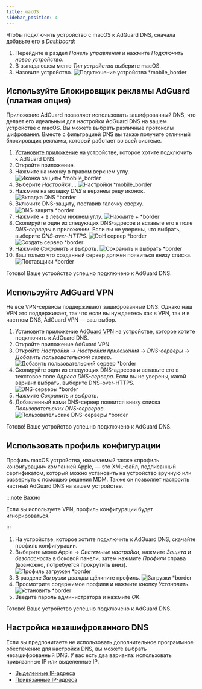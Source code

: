 ```yaml
---
title: macOS
sidebar_position: 4
---
```


Чтобы подключить устройство с macOS к AdGuard DNS, сначала добавьте его в _Dashboard_:

1. Перейдите в раздел _Панель управления_ и нажмите _Подключить новое устройство_.
2. В выпадающем меню _Тип устройства_ выберите macOS.
3. Назовите устройство.
   ![Подключение устройства \*mobile_border](https://cdn.adtidy.org/content/kb/dns/private/new_dns/connect/mac_ab/choose_mac.png)

## Используйте Блокировщик рекламы AdGuard (платная опция)

Приложение AdGuard позволяет использовать зашифрованный DNS, что делает его идеальным для настройки AdGuard DNS на вашем устройстве с macOS. Вы можете выбрать различные протоколы шифрования. Вместе с фильтрацией DNS вы также получите отличный блокировщик рекламы, который работает во всей системе.

1. [Установите приложение](https://adguard.com/adguard-mac/overview.html) на устройстве, которое хотите подключить к AdGuard DNS.
2. Откройте приложение.
3. Нажмите на иконку в правом верхнем углу.
   ![Иконка защиты \*mobile_border](https://cdn.adtidy.org/content/kb/dns/private/new_dns/connect/mac_ab/mac_step3.png)
4. Выберите _Настройки..._.
   ![Настройки \*mobile_border](https://cdn.adtidy.org/content/kb/dns/private/new_dns/connect/mac_ab/mac_step4.png)
5. Нажмите на вкладку _DNS_ в верхнем ряду иконок.
   ![Вкладка DNS \*border](https://cdn.adtidy.org/content/kb/dns/private/new_dns/connect/mac_ab/mac_step5.png)
6. Включите DNS-защиту, поставив галочку сверху.
   ![DNS-защита \*border](https://cdn.adtidy.org/content/kb/dns/private/new_dns/connect/mac_ab/mac_step6.png)
7. Нажмите _+_ в левом нижнем углу.
   ![Нажмите + \*border](https://cdn.adtidy.org/content/kb/dns/private/new_dns/connect/mac_ab/mac_step7.png)
8. Скопируйте один из следующих DNS-адресов и вставьте его в поле _DNS-серверы_ в приложении. Если вы не уверены, что выбрать, выберите _DNS-over-HTTPS_.
   ![DoH сервер \*border](https://cdn.adtidy.org/content/kb/dns/private/new_dns/connect/mac_ab/mac_step8_1.png)
   ![Создать сервер \*border](https://cdn.adtidy.org/content/kb/dns/private/new_dns/connect/mac_ab/mac_step8_2.png)
9. Нажмите _Сохранить и выбрать_.
   ![Сохранить и выбрать \*border](https://cdn.adtidy.org/content/kb/dns/private/new_dns/connect/mac_ab/mac_step9.png)
10. Ваш только что созданный сервер должен появиться внизу списка.
    ![Поставщики \*border](https://cdn.adtidy.org/content/kb/dns/private/new_dns/connect/mac_ab/mac_step10.png)

Готово! Ваше устройство успешно подключено к AdGuard DNS.

## Используйте AdGuard VPN

Не все VPN-сервисы поддерживают зашифрованный DNS. Однако наш VPN это поддерживает, так что если вы нуждаетесь как в VPN, так и в частном DNS, AdGuard VPN — ваш выбор.

1. Установите приложение [AdGuard VPN](https://adguard-vpn.com/mac/overview.html) на устройстве, которое хотите подключить к AdGuard DNS.
2. Откройте приложение AdGuard VPN.
3. Откройте _Настройки_ → _Настройки приложения_ → _DNS-серверы_ → _Добавить пользовательский сервер_.
   ![Добавить пользовательский сервер \*border](https://cdn.adtidy.org/content/kb/dns/private/new_dns/connect/mac_vpn/mac_step3.png)
4. Скопируйте один из следующих DNS-адресов и вставьте его в текстовое поле _Адреса DNS-сервера_. Если вы не уверены, какой вариант выбрать, выберите DNS-over-HTTPS.
   ![DNS-серверы \*border](https://cdn.adtidy.org/content/kb/dns/private/new_dns/connect/mac_vpn/mac_step4.png)
5. Нажмите _Сохранить и выбрать_.
6. Добавленный вами DNS-сервер появится внизу списка _Пользовательских DNS-серверов_.
   ![Пользовательские DNS-серверы \*border](https://cdn.adtidy.org/content/kb/dns/private/new_dns/connect/mac_vpn/mac_step6.png)

Готово! Ваше устройство успешно подключено к AdGuard DNS.

## Использовать профиль конфигурации

Профиль macOS устройства, называемый также «профиль конфигурации» компанией Apple, — это XML-файл, подписанный сертификатом, который можно установить на устройство вручную или развернуть с помощью решения MDM. Также он позволяет настроить частный AdGuard DNS на вашем устройстве.

:::note Важно

Если вы используете VPN, профиль конфигурации будет игнорироваться.

:::

1. На устройстве, которое хотите подключить к AdGuard DNS, скачайте профиль конфигурации.
2. Выберите меню Apple → _Системные настройки_, нажмите _Защита и безопасность_ в боковой панели, затем нажмите _Профили_ справа (возможно, потребуется прокрутить вниз).
   ![Профиль загружен \*border](https://cdn.adtidy.org/content/kb/dns/private/new_dns/connect/mac_profile/mac_step2.png)
3. В разделе _Загрузки_ дважды щёлкните профиль.
   ![Загрузки \*border](https://cdn.adtidy.org/content/kb/dns/private/new_dns/connect/mac_profile/mac_step3.png)
4. Просмотрите содержимое профиля и нажмите кнопку _Установить_.
   ![Установить \*border](https://cdn.adtidy.org/content/kb/dns/private/new_dns/connect/mac_profile/mac_step4.png)
5. Введите пароль администратора и нажмите _OK_.

Готово! Ваше устройство успешно подключено к AdGuard DNS.

## Настройка незашифрованного DNS

Если вы предпочитаете не использовать дополнительное программное обеспечение для настройки DNS, вы можете выбрать незашифрованный DNS. У вас есть два варианта: использовать привязанные IP или выделенные IP.

- [Выделенные IP-адреса](/private-dns/connect-devices/other-options/dedicated-ip.md)
- [Привязанные IP-адреса](/private-dns/connect-devices/other-options/linked-ip.md)
